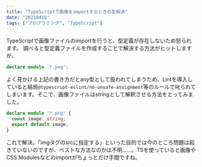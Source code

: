 ```yaml
---
title: "TypeScriptで画像をimportするときの型解決"
date: "20210416"
tags: ["プログラミング", "TypeScript"]
---
```


TypeScriptで画像ファイルのimportを行うと、型定義が存在しないため怒られます。
調べると型定義ファイルを作成することで解決する方法がヒットしますが、

```typescript
declare module '*.png';
```

よく見かける上記の書き方だとany型として扱われてしまうため、Lintを導入していると結局`@typescript-eslint/no-unsafe-assignment`等のルールで叱られてしまいます。そこで、画像ファイルはstringとして解釈させる方法をとってみました。

```typescript
declare module '*.png' {
  const image: string;
  export default image;
}
```

これで解決。「imgタグのsrcに指定する」といった目的では今のところ問題は起きていないのですが、ベストな方法なのかは不明……。TSを使っていると画像やCSS Modulesなどのimportがちょっとだけ手間ですね。
